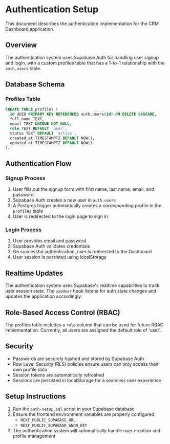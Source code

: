 # Authentication Setup

This document describes the authentication implementation for the CRM Dashboard application.

## Overview

The authentication system uses Supabase Auth for handling user signup and login, with a custom profiles table that has a 1-to-1 relationship with the `auth.users` table.

## Database Schema

### Profiles Table

```sql
CREATE TABLE profiles (
  id UUID PRIMARY KEY REFERENCES auth.users(id) ON DELETE CASCADE,
  full_name TEXT,
  email TEXT UNIQUE NOT NULL,
  role TEXT DEFAULT 'user',
  status TEXT DEFAULT 'active',
  created_at TIMESTAMPTZ DEFAULT NOW(),
  updated_at TIMESTAMPTZ DEFAULT NOW()
);
```

## Authentication Flow

### Signup Process

1. User fills out the signup form with first name, last name, email, and password
2. Supabase Auth creates a new user in `auth.users`
3. A Postgres trigger automatically creates a corresponding profile in the `profiles` table
4. User is redirected to the login page to sign in

### Login Process

1. User provides email and password
2. Supabase Auth validates credentials
3. On successful authentication, user is redirected to the Dashboard
4. User session is persisted using localStorage

## Realtime Updates

The authentication system uses Supabase's realtime capabilities to track user session state. The `useUser` hook listens for auth state changes and updates the application accordingly.

## Role-Based Access Control (RBAC)

The profiles table includes a `role` column that can be used for future RBAC implementation. Currently, all users are assigned the default role of 'user'.

## Security

- Passwords are securely hashed and stored by Supabase Auth
- Row Level Security (RLS) policies ensure users can only access their own profile data
- Session tokens are automatically refreshed
- Sessions are persisted in localStorage for a seamless user experience

## Setup Instructions

1. Run the `auth-setup.sql` script in your Supabase database
2. Ensure the frontend environment variables are properly configured:
   - `NEXT_PUBLIC_SUPABASE_URL`
   - `NEXT_PUBLIC_SUPABASE_ANON_KEY`
3. The authentication system will automatically handle user creation and profile management